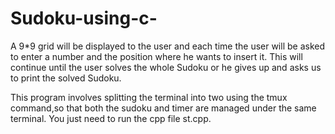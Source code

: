 # Sudoku-using-c-
A 9*9 grid will be displayed to the user and each time the user will be asked to enter a number and the position where he wants to insert it. This will continue until the user solves the whole Sudoku or he gives up and asks us to print the solved Sudoku.

This program involves splitting the terminal into two using the tmux command,so that both the sudoku and timer are managed under the same terminal. You just need to run the cpp file st.cpp.
